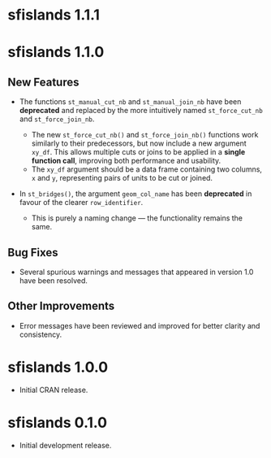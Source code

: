 # sfislands 1.1.1

# sfislands 1.1.0

## New Features

- The functions `st_manual_cut_nb` and `st_manual_join_nb` have been **deprecated** and replaced by the more intuitively named `st_force_cut_nb` and `st_force_join_nb`.

    - The new `st_force_cut_nb()` and `st_force_join_nb()` functions work similarly to their predecessors, but now include a new argument `xy_df`. This allows multiple cuts or joins to be applied in a **single function call**, improving both performance and usability.
    - The `xy_df` argument should be a data frame containing two columns, `x` and `y`, representing pairs of units to be cut or joined.

- In `st_bridges()`, the argument `geom_col_name` has been **deprecated** in favour of the clearer `row_identifier`.  
    - This is purely a naming change — the functionality remains the same.

## Bug Fixes

- Several spurious warnings and messages that appeared in version 1.0 have been resolved.

## Other Improvements

- Error messages have been reviewed and improved for better clarity and consistency.

# sfislands 1.0.0

- Initial CRAN release.

# sfislands 0.1.0

- Initial development release.

